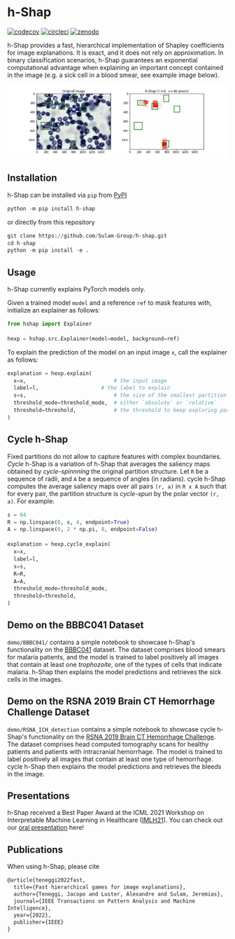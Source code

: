 # h-Shap

[![codecov](https://codecov.io/gh/Sulam-Group/h-shap/branch/circleci-setup/graph/badge.svg?token=BTDZGRL8FK)](https://codecov.io/gh/Sulam-Group/h-shap)
[![circleci](https://circleci.com/gh/Sulam-Group/h-shap.svg?style=shield&circle-token=6570e24862d00e6ab61a24ffc93b4317fc50f262)](https://circleci.com/gh/Sulam-Group/h-shap)
[![zenodo](https://zenodo.org/badge/DOI/10.5281/zenodo.5914342.svg)](https://zenodo.org/record/5914342)

h-Shap provides a fast, hierarchical implementation of Shapley coefficients for image explanations. It is exact, and it does not rely on approximation. In binary classification scenarios, h-Shap guarantees an exponential computational advantage when explaining an important concept contained in the image (e.g. a sick cell in a blood smear, see example image below).

![Explanation example](./demo/BBBC041/explanations/2f6224be-50d0-4e85-94ef-88315df561b6.jpg)

## Installation

h-Shap can be installed via `pip` from [PyPI](https://pypi.org/project/h-shap/)

```python
python -m pip install h-shap
```

or directly from this repository

```python
git clone https://github.com/Sulam-Group/h-shap.git
cd h-shap
python -m pip install -e .
```

## Usage

h-Shap currently explains PyTorch models only. 

Given a trained model `model` and a reference `ref` to mask features with, initialize an explainer as follows: 

```python
from hshap import Explainer

hexp = hshap.src.Explainer(model=model, background=ref)
```

To explain the prediction of the model on an input image `x`, call the explainer as follows:

```python
explanation = hexp.explain(
  x=x,                            # the input image
  label=l,                    # the label to explain
  s=s,                            # the size of the smallest partition in pixels  
  threshold_mode=threshold_mode,  # either `absolute` or `relative`
  threshold=threshold,            # the threshold to keep exploring partitions
)
```

## Cycle h-Shap

Fixed partitions do not allow to capture features with complex boundaries. _Cycle_ h-Shap is a variation of h-Shap that averages the saliency maps obtained by _cycle-spinnning_ the original partition structure. Let `R` be a sequence of radii, and `A` be a sequence of angles (in radians). cycle h-Shap computes the average saliency maps over all pairs `(r, a)` in `R x A` such that for every pair, the partition structure is _cycle-spun_ by the polar vector `(r, a)`. For example:

```python
s = 64
R = np.linspace(0, s, 4, endpoint=True)
A = np.linspace(0, 2 * np.pi, 8, endpoint=False)

explanation = hexp.cycle_explain(
  x=x,
  label=l,
  s=s,
  R=R,
  A=A,
  threshold_mode=threshold_mode,
  threshold=threshold,
)
```
## Demo on the BBBC041 Dataset

`demo/BBBC041/` contains a simple notebook to showcase h-Shap's functionality on the [BBBC041](https://bbbc.broadinstitute.org/BBBC041) dataset. The dataset comprises blood smears for malaria patients, and the model is trained to label positively all images that contain at least one _trophozoite_, one of the types of cells that indicate malaria. h-Shap then explains the model predictions and retrieves the sick cells in the images.

## Demo on the RSNA 2019 Brain CT Hemorrhage Challenge Dataset

`demo/RSNA_ICH_detection` contains a simple notebook to showcase cycle h-Shap's functionality on the [RSNA 2019 Brain CT Hemorrhage Challenge](https://www.kaggle.com/c/rsna-intracranial-hemorrhage-detection). The dataset comprises head computed tomography scans for healthy patients and patients with intracranial hemorrhage. The model is trained to label positively all images that contain at least one type of hemorrhage. cycle h-Shap then explains the model predictions and retrieves the bleeds in the image.

## Presentations

h-Shap received a Best Paper Award at the ICML 2021 Workshop on Interpretable Machine Learning in Healthcare ([IMLH21](https://sites.google.com/view/imlh2021/home)). You can check out our [oral presentation](https://drive.google.com/file/d/1j0T6uNresC3NAb7HnXv_3UyrLgbKNZd9/view?usp=sharing) here!

## Publications

When using h-Shap, please cite

```text
@article{teneggi2022fast,
  title={Fast hierarchical games for image explanations},
  author={Teneggi, Jacopo and Luster, Alexandre and Sulam, Jeremias},
  journal={IEEE Transactions on Pattern Analysis and Machine Intelligence},
  year={2022},
  publisher={IEEE}
}
```
